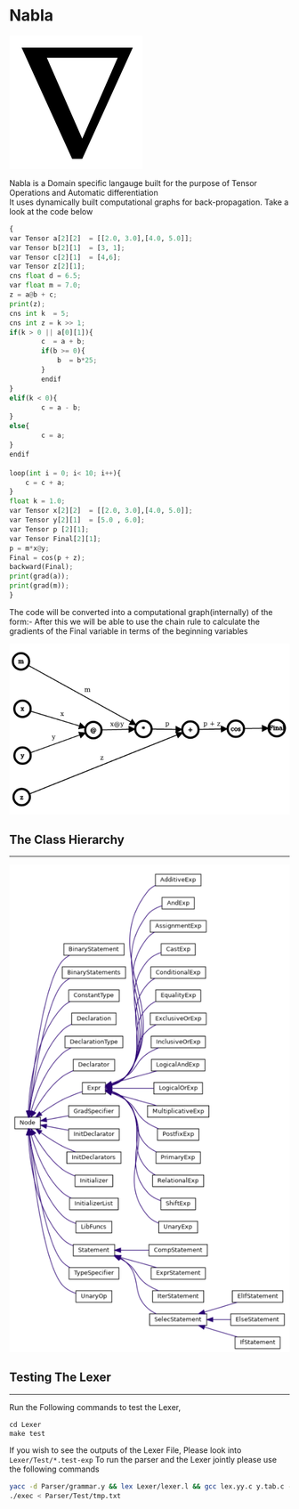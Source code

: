 # Nabla

![alt text](Whitepaper/images/nabla.png)
<br>

Nabla is a Domain specific langauge built for the purpose of Tensor Operations and Automatic differentiation
<br>
It uses dynamically built computational graphs for back-propagation.
Take a look at the code below

```python
{
var Tensor a[2][2]  = [[2.0, 3.0],[4.0, 5.0]];
var Tensor b[2][1]  = [3, 1];
var Tensor c[2][1]  = [4,6];
var Tensor z[2][1];
cns float d = 6.5;
var float m = 7.0;
z = a@b + c;
print(z);
cns int k  = 5;
cns int z = k >> 1;
if(k > 0 || a[0][1]){  
        c  = a + b;
        if(b >= 0){
            b  = b*25;
        }
        endif
}
elif(k < 0){
        c = a - b;
}
else{
        c = a;
}
endif

loop(int i = 0; i< 10; i++){
    c = c + a;
}
float k = 1.0; 
var Tensor x[2][2]  = [[2.0, 3.0],[4.0, 5.0]];
var Tensor y[2][1]  = [5.0 , 6.0];
var Tensor p [2][1];
var Tensor Final[2][1];
p = m*x@y;
Final = cos(p + z);
backward(Final);
print(grad(a));
print(grad(m));
}
```

The code will be converted into a computational graph(internally) of the form:-
After this we will be able to use the chain rule to calculate the gradients of the Final variable in terms of the beginning variables

![alt text](Whitepaper/images/comp-graph.png)

## The Class Hierarchy

---


![alt text](Whitepaper/images/class_hierarchy.png)

## Testing The Lexer

---

Run the Following commands to test the Lexer,
```console
cd Lexer
make test
```
If you wish to see the outputs of the Lexer File, Please look into  `Lexer/Test/*.test-exp` 
To run the parser and the Lexer jointly please use the following commands 

```bash
yacc -d Parser/grammar.y && lex Lexer/lexer.l && gcc lex.yy.c y.tab.c -o exec 
./exec < Parser/Test/tmp.txt   
```